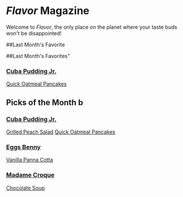 # _Flavor_ Magazine

Welcome to _Flavor_, the only place on the planet where your taste buds won't be disappointed!

##Last Month's Favorite

##Last Month's Favorites"
 
### [Cuba Pudding Jr.](writer/cuba-pudding-jr.md) 

[Quick Oatmeal Pancakes](recipe/feb/quick-oatmeal-pancakes.md)

## Picks of the Month b

### [Cuba Pudding Jr.](writer/cuba-pudding-jr.md) 

[Grilled Peach Salad](recipe/jan/grilled-peach-salad.md)
[Quick Oatmeal Pancakes](recipe/feb/quick-oatmeal-pancakes.md)

### [Eggs Benny](writer/eggs-benny.md) 

[Vanilla Panna Cotta](recipe/jan/vanilla-panna-cotta.md)

### [Madame Croque](writer/madame-croque.md) 

[Chocolate Soup](recipe/jan/chocolate-soup.md)

